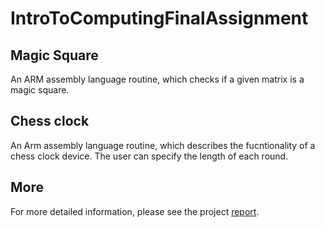 # IntroToComputingFinalAssignment

## Magic Square 
An ARM assembly language routine, which checks if a given matrix is a magic square.

## Chess clock
An Arm assembly language routine, which describes the fucntionality of a chess clock device. The user can specify the length of each round. 

## More

For more detailed information, please see the project [report](https://github.com/cppavel/IntroToComputingFinalAssignment/blob/master/AssignmentCSU11022.pdf).
